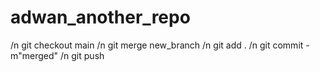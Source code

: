 # adwan_another_repo
/n git checkout main
/n git merge new_branch
/n git add .
/n git commit -m"merged"
/n git push
